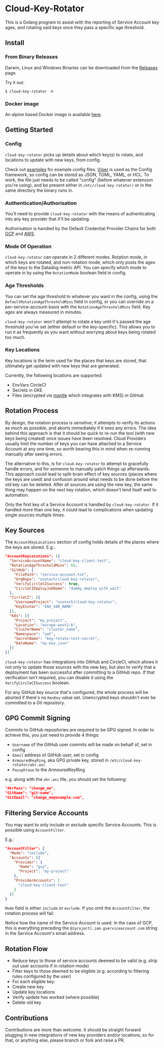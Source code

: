 # Cloud-Key-Rotator

This is a Golang program to assist with the reporting of Service Account key
ages, and rotating said keys once they pass a specific age threshold.

## Install

### From Binary Releases

Darwin, Linux and Windows Binaries can be downloaded from the [Releases](https://github.com/ovotech/cloud-key-rotator/releases) page.

Try it out:

```
$ cloud-key-rotator -h
```

### Docker image

An alpine based Docker image is available [here](https://hub.docker.com/r/ovotech/cloud-key-rotator).


## Getting Started

### Config

`cloud-key-rotator` picks up details about which key(s) to rotate, and locations
to update with new keys, from config.

Check out [examples](examples) for example config files. [Viper](https://github.com/spf13/viper)
is used as the Config framework, so config can be stored as JSON, TOML, YAML, or
HCL. To work, the file just needs to be called "config" (before whatever
extension you're using), and be present either in `/etc/cloud-key-rotator/` or
in the same directory the binary runs in.

### Authentication/Authorisation

You'll need to provide `cloud-key-rotator` with the means of authenticating into
any key provider that it'll be updating.

Authorisation is handled by the Default Credential Provider Chains for both
[GCP](https://cloud.google.com/docs/authentication/production#auth-cloud-implicit-go) and [AWS](https://docs.aws.amazon.com/sdk-for-java/v1/developer-guide/credentials.html#credentials-default).

### Mode Of Operation

`cloud-key-rotator` can operate in 2 different modes. Rotation mode, in which
keys are rotated, and non-rotation mode, which only posts the ages of the keys to
the Datadog metric API. You can specify which mode to operate in by using the
`RotationMode` boolean field in config.

### Age Thresholds

You can set the age threshold to whatever you want in the config, using the
`DefaultRotationAgeThresholdMins` field in config, or you can override on a
per-service-account-basis with the `RotationAgeThresholdMins` field. Key ages
are always measured in minutes.

`cloud-key-rotator` won't attempt to rotate a key until it's passed the age
threshold you've set (either default or the key-specific). This allows you to
run it as frequently as you want without worrying about keys being rotated too
much.

### Key Locations

Key locations is the term used for the places that keys are stored, that
ultimately get updated with new keys that are generated.

Currently, the following locations are supported:

- EnvVars CircleCI
- Secrets in GKE
- Files (encrypted via [mantle](https://github.com/ovotech/mantle) which
integrates with KMS) in GitHub

## Rotation Process

By design, the rotation process is sensitive; it attempts to verify its actions
as much as possible, and aborts immediately if it sees any errors. The idea
behind this approach is that it should be quick to re-run the tool (with new
keys being created) once issues have been resolved. Cloud Providers usually
limit the number of keys you can have attached to a Service Account at any one
time, so worth bearing this in mind when re-running manually after seeing errors.

The alternative to this, is for `cloud-key-rotator` to attempt to gracefully
handle errors, and for someone to manually patch things up afterwards. This
approach could lead to split-brain effect of key sources (places where the keys
are used) and confusion around what needs to be done before the old key can be
deleted. After all sources are using the new key, the same thing may happen on
the next key rotation, which doesn't lend itself well to automation.

Only the first key of a Service Account is handled by `cloud-key-rotator`. If it
handled more than one key, it could lead to complications when updating single
sources multiple times.

## Key Sources

The `AccountKeyLocations` section of config holds details of the places where the keys
are stored. E.g.:

```JSON
"AccountKeyLocations": [{
  "ServiceAccountName": "cloud-key-client-test",
  "RotationAgeThresholdMins": 60,
  "GitHub": {
    "FilePath": "service-account.txt",
    "OrgRepo": "ovotech/cloud-key-rotator",
    "VerifyCircleCISuccess": true,
    "CircleCIDeployJobName": "dummy_deploy_with_wait"
  },
  "CircleCI": [{
    "UsernameProject": "ovotech/cloud-key-rotator",
    "KeyEnvVar": "ENV_VAR_NAME"
  }],
  "K8s": [{
    "Project": "my_project",
    "Location": "europe-west2-b",
    "ClusterName": "cluster_name",
    "Namespace": "uat",
    "SecretName": "key-rotate-test-secret",
    "DataName": "my-key.json"
  }]
}]
```

`cloud-key-rotator` has integrations into GitHub and CircleCI, which allows it
not only to update those sources with the new key, but also to verify that a
deployment has been successful after committing to a GitHub repo. If that
verification isn't required, you can disable it using the `VerifyCircleCISuccess`
boolean.

For any GitHub key source that's configured, the whole process will be aborted
if there's no `KmsKey` value set. Unencrypted keys shouldn't ever be committed
to a Git repository.

## GPG Commit Signing

Commits to GitHub repositories are required to be GPG signed. In order to
achieve this, you just need to provide 4 things:

* `Username` of the GitHub user commits will be made on behalf of, set in config
* `Email` address of GitHub user, set in config
* `ArmouredKeyRing`, aka GPG private key, stored in `/etc/cloud-key-rotator/akr.asc`
* `Passphrase` to the ArmouredKeyRing

e.g. along with the `akr.asc` file, you should set the following:
```JSON
"AkrPass": "change_me",
"GitName": "git-name",
"GitEmail": "change_me@example.com",
```

## Filtering Service Accounts

You may want to only include or exclude specific Service Accounts. This is
possible using `AccountFilter`.

E.g.:

```JSON
"AccountFilter": {
  "Mode": "include",
  "Accounts": [{
    "Provider": {
      "Name": "gcp",
      "Project": "my-project"
    },
    "ProviderAccounts": [
      "cloud-key-client-test"
    ]
  }]
}
```

`Mode` field is either `include` or `exclude`. If you omit the `AccountFilter`,
the rotation process will fail.

Notice how the name of the Service Account is used. In the case of GCP, this is
everything preceding the `@[project].iam.gserviceaccount.com` string in the
Service Account's email address.

## Rotation Flow

- Reduce keys to those of service accounts deemed to be valid (e.g. strip out
  user accounts if in rotation-mode)
- Filter keys to those deemed to be eligible (e.g. according to filtering rules
  configured by the user)
- For each eligible key:
 - Create new key
 - Update key locations
 - Verify update has worked (where possible)
 - Delete old key

## Contributions

Contributions are more than welcome. It should be straight forward plugging in
new integrations of new key providers and/or locations, so for that,
or anything else, please branch or fork and raise a PR.
